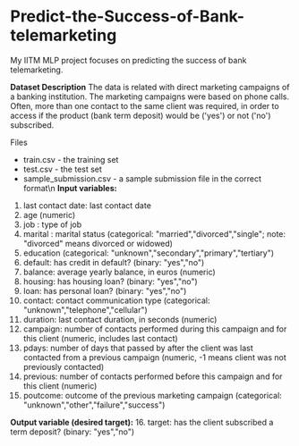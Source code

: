 # Predict-the-Success-of-Bank-telemarketing
My IITM MLP project focuses on predicting the success of bank telemarketing.


**Dataset Description**
The data is related with direct marketing campaigns of a banking institution. The marketing campaigns were based on phone calls. Often, more than one contact to the same client was required, in order to access if the product (bank term deposit) would be ('yes') or not ('no') subscribed.

Files
- train.csv - the training set
- test.csv - the test set
- sample_submission.csv - a sample submission file in the correct format\n
**Input variables:**
1. last contact date: last contact date
2. age (numeric)
3. job : type of job
4. marital : marital status (categorical: "married","divorced","single"; note: "divorced" means divorced or widowed)
5. education (categorical: "unknown","secondary","primary","tertiary")
6. default: has credit in default? (binary: "yes","no")
7. balance: average yearly balance, in euros (numeric)
8. housing: has housing loan? (binary: "yes","no")
9. loan: has personal loan? (binary: "yes","no")
10. contact: contact communication type (categorical: "unknown","telephone","cellular")
11. duration: last contact duration, in seconds (numeric)
12. campaign: number of contacts performed during this campaign and for this client (numeric, includes last contact)
13. pdays: number of days that passed by after the client was last contacted from a previous campaign (numeric, -1 means client was not previously contacted)
14. previous: number of contacts performed before this campaign and for this client (numeric)
15. poutcome: outcome of the previous marketing campaign (categorical: "unknown","other","failure","success")

**Output variable (desired target):**
16. target: has the client subscribed a term deposit? (binary: "yes","no")


